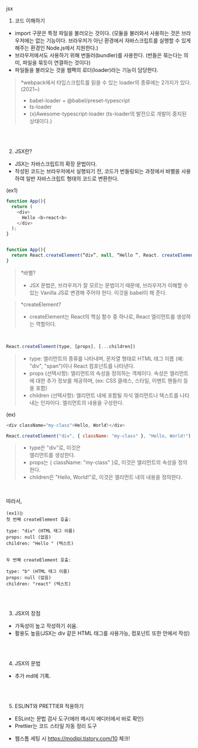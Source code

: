 jsx

1. 코드 이해하기
- import 구문은 특정 파일을 불러오는 것이다. (모듈을 불러와서 사용하는 것은 브라우저에는 없는 기능이다. 브라우저가 아닌 환경에서 자바스크립트를 실행할 수 있게 해주는 환경인 Node.js에서 지원한다.)
- 브라우저에서도 사용하기 위해 번들러(bundler)를 사용한다. (번들은 묶는다는 의미, 파일을 묶듯이 연결하는 것이다)
- 파일들을 불러오는 것을 웹팩의 로더(loader)라는 기능이 담당한다.

> *webpack에서 타입스크립트를 읽을 수 있는 loader의 종류에는 2가지가 있다. (2021~)
>- babel-loader + @babel/preset-typescript
>- ts-loader
>- (x)Awesome-typescript-loader (ts-loader의 발전으로 개발이 중지된 상태이다.)

<br><br>

2. JSX란?
- JSX는 자바스크립트의 확장 문법이다.
- 작성된 코드는 브라우저에서 실행되기 전, 코드가 번들링되는 과정에서 바벨을 사용하여 일반 자바스크립트 형태의 코드로 변환한다.

(ex1)
```javascript
function App(){
  return (
    <div>
      Hello <b>react<b>
    </div>
  );
}


function App(){
  return React.createElement(“div”, null, “Hello ”, React. createElement(“b”, null, “react”));
}
```


>*바벨?
>- JSX 문법은, 브라우저가 잘 모르는 문법이기 때문에, 브라우저가 이해할 수 있는 Vanilla JS로 변경해 주어야 한다. 이것을 babel이 해 준다.


>*createElement?
>- createElement는 React의 핵심 함수 중 하나로, React 엘리먼트를 생성하는 역할이다.

<br>

```javascript
React.createElement(type, [props], [...children])
```

>- type: 엘리먼트의 종류를 나타내며, 문자열 형태로 HTML 태그 이름 (예: "div", "span")이나 React 컴포넌트를 나타낸다.
>- props (선택사항): 엘리먼트의 속성을 정의하는 객체이다. 속성은 엘리먼트에 대한 추가 정보를 제공하며, (ex: CSS 클래스, 스타일, 이벤트 핸들러 등을 포함)
>- children (선택사항): 엘리먼트 내에 포함될 자식 엘리먼트나 텍스트를 나타내는 인자이다. 엘리먼트의 내용을 구성한다.

(ex)
```javascript
<div className="my-class">Hello, World!</div>
```

```javascript
React.createElement("div", { className: "my-class" }, "Hello, World!")
```

>- type은 "div"로, 이것은 <div> 엘리먼트를 생성한다.
>- props는 { className: "my-class" }로, 이것은 엘리먼트의 속성을 정의한다.
>- children은 "Hello, World!"로, 이것은 엘리먼트 내의 내용을 정의한다.

<br>

따라서,
```
(ex1)는
첫 번째 createElement 호출:

type: "div" (HTML 태그 이름)
props: null (없음)
children: "Hello " (텍스트)


두 번째 createElement 호출:

type: "b" (HTML 태그 이름)
props: null (없음)
children: "react" (텍스트)
```



<br><br>


3. JSX의 장점
- 가독성이 높고 작성하기 쉬움.
- 활용도 높음(JSX는 div 같은 HTML 태그를 사용가능, 컴포넌트 또한 안에서 작성)

<br><br>

4. JSX의 문법
- 추가 md에 기록.

<br><br>

5. ESLINT와 PRETTIER 적용하기
- ESLint는 문법 검사 도구(에러 메시지 에디터에서 바로 확인)
- Prettier는 코드 스타일 자동 정리 도구

* 웹스톰 세팅 시 https://modipi.tistory.com/10 체크!

